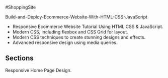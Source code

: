 #ShoppingSite

Build-and-Deploy-Ecommerce-Website-With-HTML-CSS-JavaScript

- Responsive Ecommerce Website Tutorial Using HTML CSS & JavaScript.
- Modern CSS, including flexbox and CSS Grid for layout.
- Modern CSS techniques to create stunning designs and effects.
- Advanced responsive design using media queries.

## Sections
Responsive Home Page Design.



